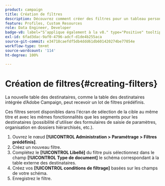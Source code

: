 ```yaml
---
product: campaign
title: Création de filtres
description: Découvrez comment créer des filtres pour un tableau personnalisé
feature: Profiles, Custom Resources
role: Data Engineer, Developer
badge-v8: label="S’applique également à la v8." type="Positive" tooltip="S’applique également à Campaign v8."
exl-id: 6fad3dac-9af0-4796-adcf-d1de4b255aca
source-git-commit: e34718caefdf5db4ddd61db601420274be77054e
workflow-type: tm+mt
source-wordcount: '114'
ht-degree: 100%

---
```


# Création de filtres{#creating-filters}

La nouvelle table des destinataires, comme la table des destinataires intégrée d’Adobe Campaign, peut recevoir un lot de filtres prédéfinis.

Ces filtres seront disponibles dans l&#39;écran de sélection de la cible au même titre et avec les mêmes fonctionnalités que les segments pour les destinataires (possibilité d&#39;utiliser des formulaires de saisie de paramètres, organisation en dossiers hiérarchisés, etc.).

1. Ouvrez le nœud **[!UICONTROL Administration > Paramétrage > Filtres prédéfinis]**.
1. Créez un nouveau filtre.
1. Complétez le **[!UICONTROL Libellé]** du filtre puis sélectionnez dans le champ **[!UICONTROL Type de document]** le schéma correspondant à la table externe des destinataires.
1. Créez vos **[!UICONTROL conditions de filtrage]** basées sur les champs de votre schéma.
1. Enregistrez le filtre.

